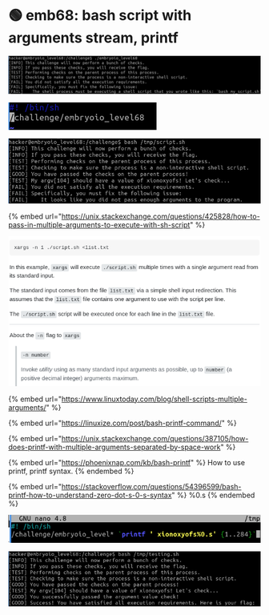 # 🟢 emb68: bash script with arguments stream, printf

![Another shell script challenge](<../.gitbook/assets/image (50).png>)

![](<../.gitbook/assets/image (151).png>)

![](<../.gitbook/assets/image (138).png>)

{% embed url="https://unix.stackexchange.com/questions/425828/how-to-pass-in-multiple-arguments-to-execute-with-sh-script" %}

![](<../.gitbook/assets/image (18) (1) (1) (1).png>)

{% embed url="https://www.linuxtoday.com/blog/shell-scripts-multiple-arguments/" %}

{% embed url="https://linuxize.com/post/bash-printf-command/" %}

{% embed url="https://unix.stackexchange.com/questions/387105/how-does-printf-with-multiple-arguments-separated-by-space-work" %}

{% embed url="https://phoenixnap.com/kb/bash-printf" %}
How to use printf, printf syntax.
{% endembed %}

{% embed url="https://stackoverflow.com/questions/54396599/bash-printf-how-to-understand-zero-dot-s-0-s-syntax" %}
%0.s
{% endembed %}

![To send multiple arguments to script. First white space is for separation.](<../.gitbook/assets/image (226).png>)

![I got the flag.](<../.gitbook/assets/image (82).png>)
